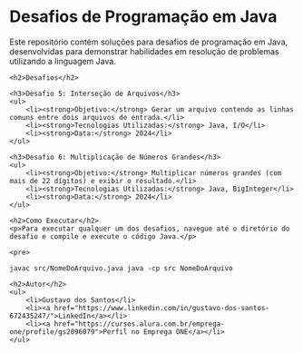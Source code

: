 <!DOCTYPE html>
<html lang="pt-BR">
<head>
    <meta charset="UTF-8">
    <title>Desafios de Programação em Java</title>
</head>
<body>
    <h1>Desafios de Programação em Java</h1>
    <p>Este repositório contém soluções para desafios de programação em Java, desenvolvidas para demonstrar habilidades em resolução de problemas utilizando a linguagem Java.</p>

    <h2>Desafios</h2>

    <h3>Desafio 5: Interseção de Arquivos</h3>
    <ul>
        <li><strong>Objetivo:</strong> Gerar um arquivo contendo as linhas comuns entre dois arquivos de entrada.</li>
        <li><strong>Tecnologias Utilizadas:</strong> Java, I/O</li>
        <li><strong>Data:</strong> 2024</li>
    </ul>

    <h3>Desafio 6: Multiplicação de Números Grandes</h3>
    <ul>
        <li><strong>Objetivo:</strong> Multiplicar números grandes (com mais de 22 dígitos) e exibir o resultado.</li>
        <li><strong>Tecnologias Utilizadas:</strong> Java, BigInteger</li>
        <li><strong>Data:</strong> 2024</li>
    </ul>

    <h2>Como Executar</h2>
    <p>Para executar qualquer um dos desafios, navegue até o diretório do desafio e compile e execute o código Java.</p>

    <pre>
<code>javac src/NomeDoArquivo.java
java -cp src NomeDoArquivo
</code>
    </pre>

    <h2>Autor</h2>
    <ul>
        <li>Gustavo dos Santos</li>
        <li><a href="https://www.linkedin.com/in/gustavo-dos-santos-672435247/">LinkedIn</a></li>
        <li><a href="https://cursos.alura.com.br/emprega-one/profile/gs2096079">Perfil no Emprega ONE</a></li>
    </ul>
</body>
</html>
